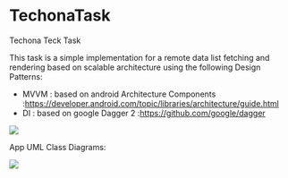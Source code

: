 # TechonaTask
Techona Teck Task

This task is a simple implementation for a remote data list fetching and rendering based on scalable architecture using the following
Design Patterns:<br/>
- MVVM : based on android Architecture Components :https://developer.android.com/topic/libraries/architecture/guide.html
- DI : based on google Dagger 2 :https://github.com/google/dagger <br>

<img src='https://i.imgur.com/j8xl1Us.png' />

App UML Class Diagrams:<br/>

<img src='https://i.imgur.com/j9Lbvkm.png' />
 
